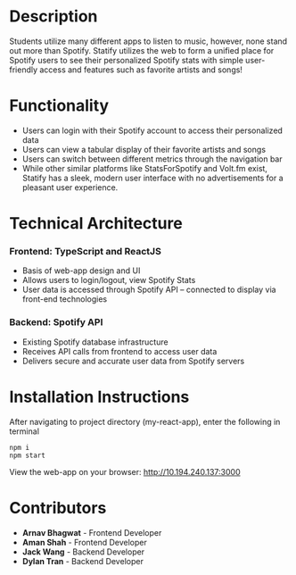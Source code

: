 # Description
Students utilize many different apps to listen to music, however, none stand out more than Spotify. Statify utilizes the web to form a unified place for Spotify users to see their personalized Spotify stats with simple user-friendly access and features such as favorite artists and songs!

# Functionality
- Users can login with their Spotify account to access their personalized data
- Users can view a tabular display of their favorite artists and songs
- Users can switch between different metrics through the navigation bar
- While other similar platforms like StatsForSpotify and Volt.fm exist, Statify has a sleek, modern user interface with no advertisements for a pleasant user experience.

# Technical Architecture
### Frontend: TypeScript and ReactJS
  - Basis of web-app design and UI
  - Allows users to login/logout, view Spotify Stats
  - User data is accessed through Spotify API – connected to display via front-end technologies

### Backend: Spotify API
  - Existing Spotify database infrastructure
  - Receives API calls from frontend to access user data
  - Delivers secure and accurate user data from Spotify servers

# Installation Instructions

After navigating to project directory (my-react-app), enter the following in terminal
```
npm i
npm start
```
View the web-app on your browser: http://10.194.240.137:3000

# Contributors
- **Arnav Bhagwat** - Frontend Developer
- **Aman Shah** - Frontend Developer
- **Jack Wang** - Backend Developer
- **Dylan Tran** - Backend Developer
 
